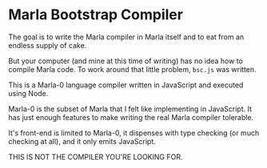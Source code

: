 # Marla Bootstrap Compiler

The goal is to write the Marla compiler in Marla itself and to eat from an endless supply of cake.

But your computer (and mine at this time of writing) has no idea how to compile Marla code.
To work around that little problem, `bsc.js` was written.

This is a Marla-0 language compiler written in JavaScript and executed using Node.

Marla-0 is the subset of Marla that I felt like implementing in JavaScript.
It has just enough features to make writing the real Marla compiler tolerable.

It's front-end is limited to Marla-0, it dispenses with type checking (or much checking at all),
and it only emits JavaScript.

THIS IS NOT THE COMPILER YOU'RE LOOKING FOR.

